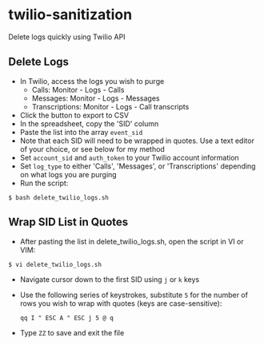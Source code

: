 # twilio-sanitization
Delete logs quickly using Twilio API

## Delete Logs
* In Twilio, access the logs you wish to purge
    * Calls: Monitor - Logs - Calls
    * Messages: Monitor - Logs - Messages
    * Transcriptions: Monitor - Logs - Call transcripts
* Click the button to export to CSV
* In the spreadsheet, copy the 'SID' column
* Paste the list into the array `event_sid`
* Note that each SID will need to be wrapped in quotes. Use a text editor of your choice, or see below for my method
* Set `account_sid` and `auth_token` to your Twilio account information
* Set `log_type` to either 'Calls', 'Messages', or 'Transcriptions' depending on what logs you are purging
* Run the script:

```
$ bash delete_twilio_logs.sh
```

## Wrap SID List in Quotes
* After pasting the list in delete_twilio_logs.sh, open the script in VI or VIM:

```
$ vi delete_twilio_logs.sh
```
* Navigate cursor down to the first SID using `j` or `k` keys
* Use the following series of keystrokes, substitute `5` for the number of rows you wish to wrap with quotes (keys are case-sensitive): 

   ```qq I " ESC A " ESC j 5 @ q```

* Type `ZZ` to save and exit the file
